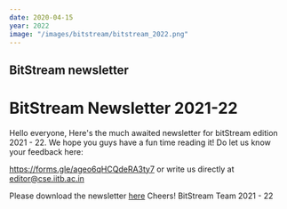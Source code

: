 ```yaml
---
date: 2020-04-15
year: 2022
image: "/images/bitstream/bitstream_2022.png"
---
```


## BitStream newsletter

# BitStream Newsletter 2021-22

Hello everyone,
Here's the much awaited newsletter for bitStream edition 2021 - 22. We hope you guys have a fun time reading it! Do let us know your feedback here:

https://forms.gle/ageo6qHCQdeRA3ty7 or write us directly at editor@cse.iitb.ac.in

Please download the newsletter [here](/docs/bitstream-digital-22.pdf)
Cheers!
BitStream Team 2021 - 22